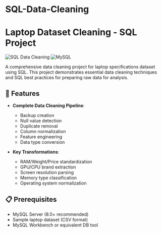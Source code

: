 # SQL-Data-Cleaning

# Laptop Dataset Cleaning - SQL Project

![SQL Data Cleaning](https://img.shields.io/badge/SQL-Data%20Cleaning-brightgreen) 
![MySQL](https://img.shields.io/badge/DBMS-MySQL-blue)

A comprehensive data cleaning project for laptop specifications dataset using SQL. This project demonstrates essential data cleaning techniques and SQL best practices for preparing raw data for analysis.

## 🚀 Features

- **Complete Data Cleaning Pipeline**:
  - Backup creation
  - Null value detection
  - Duplicate removal
  - Column normalization
  - Feature engineering
  - Data type conversion

- **Key Transformations**:
  - RAM/Weight/Price standardization
  - GPU/CPU brand extraction
  - Screen resolution parsing
  - Memory type classification
  - Operating system normalization

## 📋 Prerequisites

- MySQL Server (8.0+ recommended)
- Sample laptop dataset (CSV format)
- MySQL Workbench or equivalent DB tool
